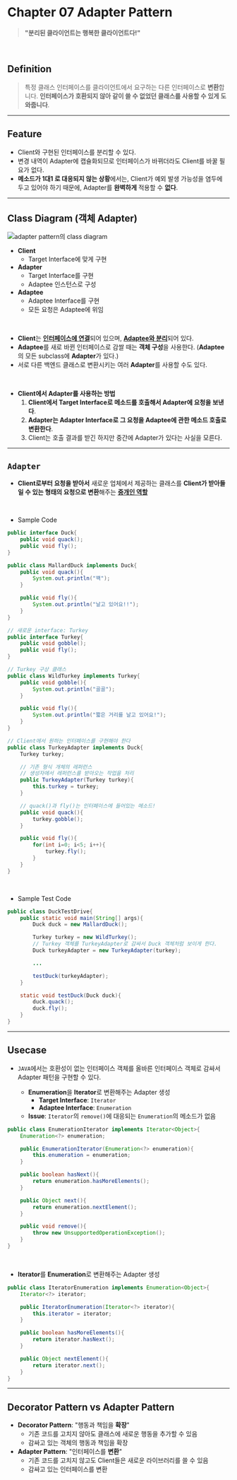 # Chapter 07 Adapter Pattern

> **"분리된 클라이언트는 행복한 클라이언트다!"**

<br>

## Definition
> 특정 클래스 인터페이스를 클라이언트에서 요구하는 다른 인터페이스로 **변환**합니다. **인터페이스가 호환되지 않아 같이 쓸 수 없었던 클래스를 사용할 수 있게 도와줍니다**.

---

## Feature
- Client와 구현된 인터페이스를 분리할 수 있다.
- 변경 내역이 Adapter에 캡슐화되므로 인터페이스가 바뀌더라도 Client를 바꿀 필요가 없다.
- **메소드가 1대1 로 대응되지 않는 상황**에서는, Client가 예외 발생 가능성을 염두에 두고 있어야 하기 때문에, Adapter를 **완벽하게** 적용할 수 **없다**.

---

## Class Diagram (객체 Adapter)

![adapter pattern의 class diagram](./adapter_pattern.jpg)

- **Client**
    - Target Interface에 맞게 구현
- **Adapter**
    - Target Interface를 구현
    - Adaptee 인스턴스로 구성
- **Adaptee**
    - Adaptee Interface를 구현
    - 모든 요청은 Adaptee에 위임

<br>

- **Client**는 <u>**인터페이스에 연결**</u>되어 있으며, <u>**Adaptee와 분리**</u>되어 있다.
- **Adaptee**를 새로 바뀐 인터페이스로 감쌀 때는 **객체 구성**을 사용한다. (**Adaptee**의 모든 subclass에 **Adapter**가 있다.)
- 서로 다른 백엔드 클래스로 변환시키는 여러 **Adapter**를 사용할 수도 있다.
    
<br>
    
- **Client에서 Adapter를 사용하는 방법**
    1. **Client에서 Target Interface로 메소드를 호출해서 Adapter에 요청을 보낸다**.
    2. **Adapter는 Adapter Interface로 그 요청을 Adaptee에 관한 메소드 호출로 변환한다**.
    3. Client는 호출 결과를 받긴 하지만 중간에 Adapter가 있다는 사실을 모른다.

---

## ```Adapter```
- **Client로부터 요청을 받아서** 새로운 업체에서 제공하는 클래스를 **Client가 받아들일 수 있는 형태의 요청으로 변환**해주는 <u>**중개인 역할**</u>

<br>

- Sample Code

```java
public interface Duck{
    public void quack();
    public void fly();
}

public class MallardDuck implements Duck{
    public void quack(){
        System.out.println("꽥");
    }

    public void fly(){
        System.out.println("날고 있어요!!");
    }
}

// 새로운 interface: Turkey
public interface Turkey{
    public void gobble();
    public void fly();
}

// Turkey 구상 클래스
public class WildTurkey implements Turkey{
    public void gobble(){
        System.out.println("골골");
    }

    public void fly(){
        System.out.println("짧은 거리를 날고 있어요!");
    }
}

// Client에서 원하는 인터페이스를 구현해야 한다
public class TurkeyAdapter implements Duck{
    Turkey turkey;

    // 기존 형식 개체의 레퍼런스
    // 생성자에서 레퍼런스를 받아오는 작업을 처리
    public TurkeyAdapter(Turkey turkey){
        this.turkey = turkey;
    }

    // quack()과 fly()는 인터페이스에 들어있는 메소드!
    public void quack(){
        turkey.gobble();
    }

    public void fly(){
        for(int i=0; i<5; i++){
            turkey.fly();
        }
    }
}
```

<br>

- Sample Test Code
```java
public class DuckTestDrive{
    public static void main(String[] args){
        Duck duck = new MallardDuck();

        Turkey turkey = new WildTurkey();
        // Turkey 객체를 TurkeyAdapter로 감싸서 Duck 객체처럼 보이게 한다.
        Duck turkeyAdapter = new TurkeyAdapter(turkey);

        ...

        testDuck(turkeyAdapter);
    }

    static void testDuck(Duck duck){
        duck.quack();
        duck.fly();
    }
}
```

---

## Usecase

- ```JAVA```에서는 호환성이 없는 인터페이스 객체를 올바른 인터페이스 객체로 감싸서 Adapter 패턴을 구현할 수 있다.

    - **Enumeration**을 **Iterator**로 변환해주는 Adapter 생성
        - **Target Interface**: ```Iterator```
        - **Adaptee Interface**: ```Enumeration```
    - **Issue**: ```Iterator```의 ```remove()```에 대응되는 ```Enumeration```의 메소드가 없음

```java
public class EnumerationIterator implements Iterator<Object>{
    Enumeration<?> enumeration;

    public EnumerationIterator(Enumeration<?> enumeration){
        this.enumeration = enumeration;
    }

    public boolean hasNext(){
        return enumeration.hasMoreElements();
    }

    public Object next(){
        return enumeration.nextElement();
    }

    public void remove(){
        throw new UnsupportedOperationException();
    }
}
```

<br>

- **Iterator**를 **Enumeration**로 변환해주는 Adapter 생성

```java
public class IteratorEnumeration implements Enumeration<Object>{
    Iterator<?> iterator;

    public IteratorEnumeration(Iterator<?> iterator){
        this.iterator = iterator;
    }

    public boolean hasMoreElements(){
        return iterator.hasNext();
    }

    public Object nextElement(){
        return iterator.next();
    }
}
```

---

## Decorator Pattern vs Adapter Pattern

- **Decorator Pattern**: "행동과 책임을 **확장**"
    - 기존 코드를 고치지 않아도 클래스에 새로운 행동을 추가할 수 있음
    - 감싸고 있는 객체의 행동과 책임을 확장
- **Adapter Pattern**: "인터페이스를 **변환**"
    - 기존 코드를 고치지 않고도 Client들은 새로운 라이브러리를 쓸 수 있음
    - 감싸고 있는 인터페이스를 변환